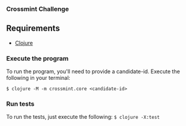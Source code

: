 ### Crossmint Challenge

## Requirements

- [Clojure](https://clojure.org/guides/install_clojure)

### Execute the program

To run the program, you'll need to provide a candidate-id.
Execute the following in your terminal:

`$ clojure -M -m crossmint.core <candidate-id>`

### Run tests

To run the tests, just execute the following:
`$ clojure -X:test`
